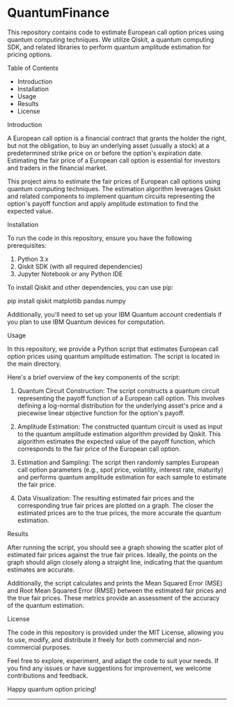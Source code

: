 # QuantumFinance

This repository contains code to estimate European call option prices using quantum computing techniques. We utilize Qiskit, a quantum computing SDK, and related libraries to perform quantum amplitude estimation for pricing options.

Table of Contents

- Introduction
- Installation
- Usage
- Results
- License

Introduction

A European call option is a financial contract that grants the holder the right, but not the obligation, to buy an underlying asset (usually a stock) at a predetermined strike price on or before the option's expiration date. Estimating the fair price of a European call option is essential for investors and traders in the financial market.

This project aims to estimate the fair prices of European call options using quantum computing techniques. The estimation algorithm leverages Qiskit and related components to implement quantum circuits representing the option's payoff function and apply amplitude estimation to find the expected value.

Installation

To run the code in this repository, ensure you have the following prerequisites:

1. Python 3.x
2. Qiskit SDK (with all required dependencies)
3. Jupyter Notebook or any Python IDE

To install Qiskit and other dependencies, you can use pip:

pip install qiskit matplotlib pandas numpy

Additionally, you'll need to set up your IBM Quantum account credentials if you plan to use IBM Quantum devices for computation.

Usage

In this repository, we provide a Python script that estimates European call option prices using quantum amplitude estimation. The script is located in the main directory.

Here's a brief overview of the key components of the script:

1. Quantum Circuit Construction: The script constructs a quantum circuit representing the payoff function of a European call option. This involves defining a log-normal distribution for the underlying asset's price and a piecewise linear objective function for the option's payoff.

2. Amplitude Estimation: The constructed quantum circuit is used as input to the quantum amplitude estimation algorithm provided by Qiskit. This algorithm estimates the expected value of the payoff function, which corresponds to the fair price of the European call option.

3. Estimation and Sampling: The script then randomly samples European call option parameters (e.g., spot price, volatility, interest rate, maturity) and performs quantum amplitude estimation for each sample to estimate the fair price.

4. Data Visualization: The resulting estimated fair prices and the corresponding true fair prices are plotted on a graph. The closer the estimated prices are to the true prices, the more accurate the quantum estimation.

Results

After running the script, you should see a graph showing the scatter plot of estimated fair prices against the true fair prices. Ideally, the points on the graph should align closely along a straight line, indicating that the quantum estimates are accurate.

Additionally, the script calculates and prints the Mean Squared Error (MSE) and Root Mean Squared Error (RMSE) between the estimated fair prices and the true fair prices. These metrics provide an assessment of the accuracy of the quantum estimation.

License

The code in this repository is provided under the MIT License, allowing you to use, modify, and distribute it freely for both commercial and non-commercial purposes.

Feel free to explore, experiment, and adapt the code to suit your needs. If you find any issues or have suggestions for improvement, we welcome contributions and feedback.

Happy quantum option pricing!

---
